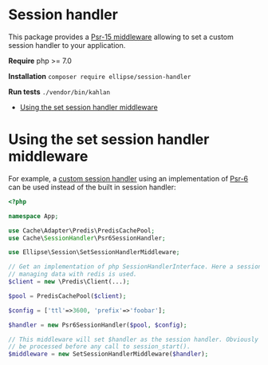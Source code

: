 # Session handler

This package provides a [Psr-15 middleware](https://www.php-fig.org/psr/psr-15/) allowing to set a custom session handler to your application.

**Require** php >= 7.0

**Installation** `composer require ellipse/session-handler`

**Run tests** `./vendor/bin/kahlan`

- [Using the set session handler middleware](#using-the-set-session-handler-middleware)

# Using the set session handler middleware

For example, a [custom session handler](https://github.com/php-cache/session-handler) using an implementation of [Psr-6](http://www.php-fig.org/psr/psr-6/) can be used instead of the built in session handler:

```php
<?php

namespace App;

use Cache\Adapter\Predis\PredisCachePool;
use Cache\SessionHandler\Psr6SessionHandler;

use Ellipse\Session\SetSessionHandlerMiddleware;

// Get an implementation of php SessionHandlerInterface. Here a session handler
// managing data with redis is used.
$client = new \Predis\Client(...);

$pool = PredisCachePool($client);

$config = ['ttl'=>3600, 'prefix'=>'foobar'];

$handler = new Psr6SessionHandler($pool, $config);

// This middleware will set $handler as the session handler. Obviously it should
// be processed before any call to session_start().
$middleware = new SetSessionHandlerMiddleware($handler);
```
